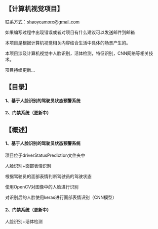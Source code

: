 ## 【计算机视觉项目】

联系方式：shaoycamore@gmail.com  

如果编写过程中出现错误或者对项目有什么建议可以发送邮件到邮箱

本项目是根据计算机视觉相关内容结合生活中具体的场景产生的。

本项目涉及计算机视觉中人脸识别，活体检测，特征识别，CNN网络等相关技术。

项目持续更新...

## 【目录】

#### 1、基于人脸识别的驾驶员状态预警系统

#### 2、门禁系统（更新中）

## 【概述】

#### 1、基于人脸识别的驾驶员状态预警系统

  项目位于driverStatusPrediction文件夹中

  人脸识别+面部表情识别

  根据驾驶员的面部表情判断驾驶员的驾驶状态

  使用OpenCV对图像中的人脸进行识别

  对识别后的人脸使用keras进行面部表情识别（CNN模型）
  
  
  
#### 2、门禁系统（更新中）

  人脸识别+活体检测
  
